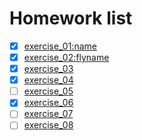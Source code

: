 # Homework list
- [x] [exercise_01:name](https://www.zybuluo.com/mdeditor#886059)
- [x] [exercise_02:flyname](https://github.com/649496942/compuational_physics_2015301020098/tree/master/Exercise_02)
- [x] [exercise_03](https://www.zybuluo.com/vincent21/note/903060)
- [x] [exercise_04](https://www.zybuluo.com/vincent21/note/914471)
- [ ] [exercise_05]()
- [X] [exercise_06](https://www.zybuluo.com/vincent21/note/922548)
- [ ] [exercise_07]()
- [ ] [exercise_08]()
